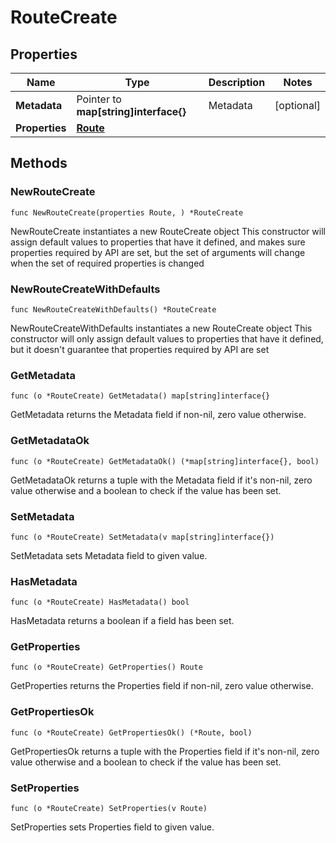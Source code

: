 # RouteCreate

## Properties

|Name | Type | Description | Notes|
|------------ | ------------- | ------------- | -------------|
|**Metadata** | Pointer to **map[string]interface{}** | Metadata | [optional] |
|**Properties** | [**Route**](Route.md) |  | |

## Methods

### NewRouteCreate

`func NewRouteCreate(properties Route, ) *RouteCreate`

NewRouteCreate instantiates a new RouteCreate object
This constructor will assign default values to properties that have it defined,
and makes sure properties required by API are set, but the set of arguments
will change when the set of required properties is changed

### NewRouteCreateWithDefaults

`func NewRouteCreateWithDefaults() *RouteCreate`

NewRouteCreateWithDefaults instantiates a new RouteCreate object
This constructor will only assign default values to properties that have it defined,
but it doesn't guarantee that properties required by API are set

### GetMetadata

`func (o *RouteCreate) GetMetadata() map[string]interface{}`

GetMetadata returns the Metadata field if non-nil, zero value otherwise.

### GetMetadataOk

`func (o *RouteCreate) GetMetadataOk() (*map[string]interface{}, bool)`

GetMetadataOk returns a tuple with the Metadata field if it's non-nil, zero value otherwise
and a boolean to check if the value has been set.

### SetMetadata

`func (o *RouteCreate) SetMetadata(v map[string]interface{})`

SetMetadata sets Metadata field to given value.

### HasMetadata

`func (o *RouteCreate) HasMetadata() bool`

HasMetadata returns a boolean if a field has been set.

### GetProperties

`func (o *RouteCreate) GetProperties() Route`

GetProperties returns the Properties field if non-nil, zero value otherwise.

### GetPropertiesOk

`func (o *RouteCreate) GetPropertiesOk() (*Route, bool)`

GetPropertiesOk returns a tuple with the Properties field if it's non-nil, zero value otherwise
and a boolean to check if the value has been set.

### SetProperties

`func (o *RouteCreate) SetProperties(v Route)`

SetProperties sets Properties field to given value.




